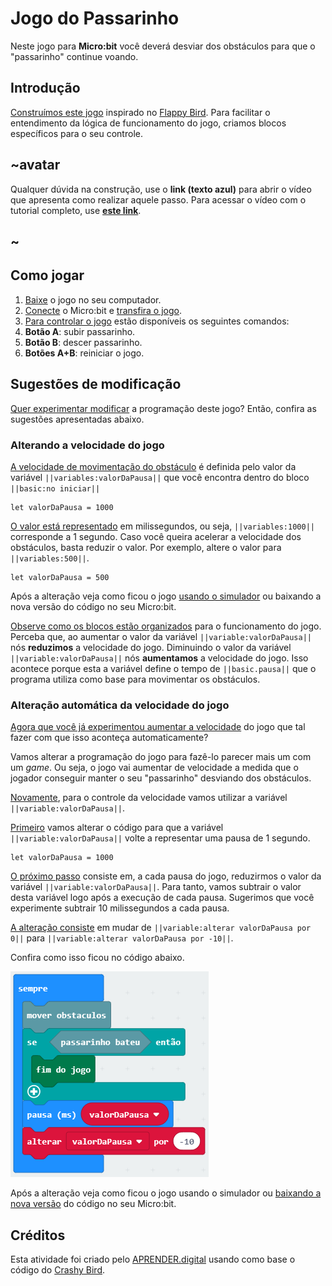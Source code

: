 # Jogo do Passarinho
Neste jogo para **Micro:bit** você deverá desviar dos obstáculos para que o "passarinho" continue voando.

## Introdução
[Construímos este jogo](https://youtu.be/AWvPZyU2w_M?t=1m17s) inspirado no [Flappy Bird](https://pt.wikipedia.org/wiki/Flappy_Bird). 
Para facilitar o entendimento da lógica de funcionamento do jogo, criamos blocos específicos para o seu controle. 

## ~avatar

Qualquer dúvida na construção, use o **link (texto azul)** para abrir o vídeo que apresenta como realizar aquele passo. Para acessar o vídeo com o tutorial completo, use [**este link**](https://youtu.be/AWvPZyU2w_M).

## ~

## Como jogar
1. [Baixe](https://youtu.be/AWvPZyU2w_M?t=1m55s) o jogo no seu computador.
1. [Conecte](https://youtu.be/AWvPZyU2w_M?t=2m39s) o Micro:bit e [transfira o jogo](https://youtu.be/AWvPZyU2w_M?t=3m05s).
1. [Para controlar o jogo](https://youtu.be/AWvPZyU2w_M?t=4m31s) estão disponíveis os seguintes comandos:
  1. **Botão A**: subir passarinho.<br />
  1. **Botão B**: descer passarinho.<br />
  1. **Botões A+B**: reiniciar o jogo.

## Sugestões de modificação
[Quer experimentar modificar](https://youtu.be/AWvPZyU2w_M?t=6m20s) a programação deste jogo? Então, confira as sugestões apresentadas abaixo.

### Alterando a velocidade do jogo
[A velocidade de movimentação do obstáculo](https://youtu.be/AWvPZyU2w_M?t=6m34s) é definida pelo valor da variável ``||variables:valorDaPausa||`` que você encontra dentro do bloco ``||basic:no iniciar||`` 

```blocks
let valorDaPausa = 1000
```

[O valor está representado](https://youtu.be/AWvPZyU2w_M?t=6m53s) em milissegundos, ou seja, ``||variables:1000||`` corresponde a 1 segundo. 
Caso você queira acelerar a velocidade dos obstáculos, basta reduzir o valor. 
Por exemplo, altere o valor para ``||variables:500||``.

```blocks
let valorDaPausa = 500
```
Após a alteração veja como ficou o jogo [usando o simulador](https://youtu.be/AWvPZyU2w_M?t=8m12s) ou baixando a nova versão do código no seu Micro:bit.

[Observe como os blocos estão organizados](https://youtu.be/AWvPZyU2w_M?t=9m35s) para o funcionamento do jogo. Perceba que, ao aumentar o valor da variável ``||variable:valorDaPausa||`` nós **reduzimos** a velocidade do jogo. 
Diminuindo o valor da variável ``||variable:valorDaPausa||`` nós **aumentamos** a velocidade do jogo. 
Isso acontece porque esta a variável define o tempo de ``||basic.pausa||`` que o programa utiliza como base para movimentar os obstáculos.

### Alteração automática da velocidade do jogo
[Agora que você já experimentou aumentar a velocidade](https://youtu.be/AWvPZyU2w_M?t=10m24s) do jogo que tal fazer com que isso aconteça automaticamente?

Vamos alterar a programação do jogo para fazê-lo parecer mais um com um *game*. 
Ou seja, o jogo vai aumentar de velocidade a medida que o jogador conseguir manter o seu "passarinho" desviando dos obstáculos.

[Novamente](https://youtu.be/AWvPZyU2w_M?t=10m49s), para o controle da velocidade vamos utilizar a variável ``||variable:valorDaPausa||``.

[Primeiro](https://youtu.be/AWvPZyU2w_M?t=10m53s) vamos alterar o código para que a variável ``||variable:valorDaPausa||`` volte a representar uma pausa de 1 segundo.

```blocks
let valorDaPausa = 1000
```

[O próximo passo](https://youtu.be/AWvPZyU2w_M?t=11m15s) consiste em, a cada pausa do jogo, reduzirmos o valor da variável ``||variable:valorDaPausa||``. 
Para tanto, vamos subtrair o valor desta variável logo após a execução de cada pausa. 
Sugerimos que você experimente subtrair 10 milissegundos a cada pausa. 

[A alteração consiste](https://youtu.be/AWvPZyU2w_M?t=11m30s) em mudar de ``||variable:alterar valorDaPausa por 0||`` para ``||variable:alterar valorDaPausa por -10||``.

Confira como isso ficou no código abaixo.

![Imagem com o programa na forma de blocos](https://raw.githubusercontent.com/CRIATIVIDADEdigital/pxt-voando/master/img/velocidade_automatico.png)

Após a alteração veja como ficou o jogo usando o simulador ou [baixando a nova versão](https://youtu.be/AWvPZyU2w_M?t=12m19s) do código no seu Micro:bit.

## Créditos
Esta atividade foi criado pelo [APRENDER.digital](https://aprender.digital) usando como base o código do [Crashy Bird](https://makecode.microbit.org/projects/crashy-bird).
